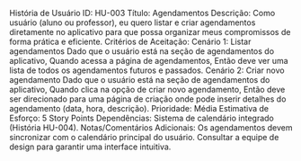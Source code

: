 
História de Usuário
ID:
HU-003
Título:
Agendamentos
Descrição:
Como usuário (aluno ou professor), eu quero listar e criar agendamentos diretamente no aplicativo para que possa organizar meus compromissos de forma prática e eficiente.
Critérios de Aceitação:
Cenário 1: Listar agendamentos
Dado que o usuário está na seção de agendamentos do aplicativo,
Quando acessa a página de agendamentos,
Então deve ver uma lista de todos os agendamentos futuros e passados.
Cenário 2: Criar novo agendamento
Dado que o usuário está na seção de agendamentos do aplicativo,
Quando clica na opção de criar novo agendamento,
Então deve ser direcionado para uma página de criação onde pode inserir detalhes do agendamento (data, hora, descrição).
Prioridade:
Média
Estimativa de Esforço:
5 Story Points
Dependências:
Sistema de calendário integrado (História HU-004).
Notas/Comentários Adicionais:
Os agendamentos devem sincronizar com o calendário principal do usuário.
Consultar a equipe de design para garantir uma interface intuitiva.
